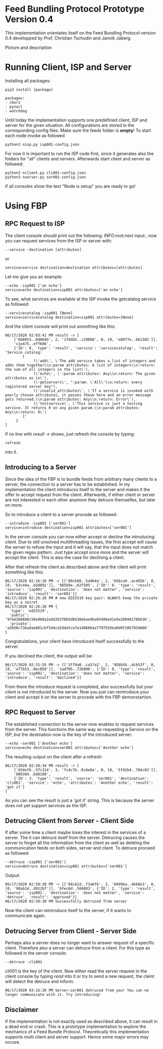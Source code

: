 # Feed Bundling Protocol Prototype Version 0.4
This implementation orientates itself on the Feed Bundling Protocol version 0.4 developped by Prof. Christian Tschudin and Jannik Jaberg. 

Picture and description


# Running Client, ISP and Server

Installing all packages:

    pip3 install [package]

    packages: 
    - cbor2
    - pynacl
    - watchdog

Until today the implementation supports one predefined client, ISP and server for the given situation. All configurations are stored in the corresponding config files. 
Make sure the feeds folder is **empty**! To start each node invoke as followed
    
    python3 nisp.py isp001-config.json
    
For now it is important to run the ISP code first, since it generates also the folders for "all" clients and servers. Afterwards start client and server as followed:

    python3 nclient.py cli001-config.json
    python3 nserver.py ser001-config.json
    
If all consoles show the text "Node is setup" you are ready to go!

# Using FBP
## RPC Request to ISP
The client console should print out the following: INFO:root:next input:, now you can request services from the ISP or server with:

    --service -destination [attributes]
or
    
    service=service destination=destination attributes=[attributes]

Let me give you an example: 

    --echo -isp001 ['an echo']
    service=echo destination=isp001 attributes=['an echo']

To see, what services are available at the ISP invoke the getcatalog service as followed:

    --servicecatalog -isp001 [None]
    service=servicecatalog destination=isp001 attributes=[None]

And the client console will print out something like this:

    06/17/2020 02:03:41 PM result -> [
        ['668053..0d064b', 2, '1f4dd2..c29008', 0, [0, 'e8977e..661385']],
        'c1e475..eff606',
        {'ID': 0, 'type': 'result', 'service': 'servicecatalog', 'result': 'Service catalog: 
            [
                 (\'add\', \'The add service takes a list of integers and adds them together\\n:param attributes: A list of integers\\n:return: the sum of all integers in the list\'),
                 (\'echo\', \':param attributes: Any\\n:return: The given attributes as is\'), 
                 (\'getservers\', ":param: \'All\'\\n:return: every registered server key"), 
                 (\'invalid_attributes\', \'If a service is invoked with poorly chosen attributes, it passes these here and an error message gets returned.\\n:param attributes: Any\\n:return: Error\'), 
                 (\'testservice\', \'This service is just a testing service. It returns 0 on any given param.\\n:param attributes: Any\\n:return: 0\')
            ]'
         }
    ]

If no line with *result ->* shows, just refresh the console by typing:
    
    refresh

into it.

## Introducing to a Server
Since the idea of the FBP is to bundle feeds from arbitrary many clients to a server, the connection to a server has to be established.
In my implementation the client *introduces* itself to the server and makes it the offer to accept request from the client.
Afterwards, if either client or server are not interested in each other anymore they detruce themselfes, but later on more.

So to introduce a client to a server procede as followed:

    --introduce -isp001 ['ser001']
    service=introduce destination=isp001 attributes=['ser001']

In the server console you can now either accept or decline the introducing client. Due to still unsolved multithreading issues,
the first accept will cause the server to refuse the input and it will say, that the input does not match the given regex pattern. 
Just type accept once more and the server will accept the client. This is also the case for declining a client.

After that refresh the client as described above and the client will print something like this:

    06/17/2020 02:26:20 PM -> [['89cb08..5a964a', 2, '656ca9..ac492b', 0, [0, 'b3c44a..bdd091']], '985b9e..62f505', {'ID': 0, 'type': 'result', 'source': 'isp001', 'destination': 'does not matter', 'service': 'introduce', 'result': 'ser001'}]
    06/17/2020 02:26:20 PM # new ED25519 key pair: ALWAYS keep the private key as a secret
    06/17/2020 02:26:20 PM {
      'type': 'ed25519',
      'public': '97e63b0888c58e068a2add263f0b5d8430ebae8ba03408e41e9a2889d170b636',
      'private': 'a3650c73badae881cbf5d4cd2dde5ce7e14060b4a7797593ba0d0f2857934006'
    }

Congratulations, your client have introduced itself successfully to the server.

If you declined the client, the output will be:

    06/17/2020 02:31:55 PM -> [['3ff9a0..ca57a2', 2, '958b56..dcb53f', 0, [0, 'a77b53..0ec858']], '1ad705..72b806', {'ID': 0, 'type': 'result', 'source': 'isp001', 'destination': 'does not matter', 'service': 'introduce', 'result': 'declined'}]

From there the introduce request is completed, also successfully but your client is not introduced to the server. 
Now you just can reintroduce your client and accept it on the server to procede with the FBP demonstartion.

## RPC Request to Server

The established connection to the server now enables to request services from the server. This functions the same way as requesting a Service on
 the ISP, but the destination now is the key of the introduced server:
 
    --echo -ser001 ['Another echo']
    service=echo destination=ser001 attributes=['Another echo']
    
The resulting output on the client after a refresh:

    06/17/2020 02:39:34 PM result -> [
        ['d34efb..5fc314', 3, '7c4c7b..0c6e8a', 0, [0, '5f42b4..704c03']],
        '089304..bd0100', 
        {'ID': 3, 'type': 'result', 'source': 'ser001', 'destination': 'cli001', 'service': 'echo', 'attributes': 'Another echo', 'result': 'got it'}
    ]
    
As you can see the result is just a 'got it' string. This is because the server does not yet support services as the ISP. 

## Detrucing Client from Server - Client Side
If after some time a client maybe loses the interest in the services of a server. The it can detruce itself from the server.
 Detrucing causes the server to forget all the information from the client as well as deleting the communication feeds on both sides, server and client. 
 To detruce proceed as followed:
    
    --detruce -isp001 ['ser001']
    service=detruce destination=isp001 attributes=['ser001']

Output:

    06/17/2020 02:50:30 PM -> [['84c62d..f3a6f6', 3, '6999ba..4b68e3', 0, [0, '98ab14..d912bf']], 'bfec6d..504803', {'ID': 2, 'type': 'result', 'source': 'isp001', 'destination': 'does not matter', 'service': 'detruce', 'result': 'approved'}]
    06/17/2020 02:50:30 PM Successfully detruced from server  
    
Now the client can reintroduce itself to the server, if it wants to communicate again.

## Detrucing Server from Client - Server Side
Perhaps also a server does no longer want to answer request of a specific client. Therefore also a server can detruce from a client. 
For this type as followed in the server console:

    --detruce -cli001
    
cli001 is the key of the client. 
Now either read the server request in the client console by typing *read* into it or try to send a new request, the cleint will
 detect the detruce and inform:
 
    06/17/2020 03:16:26 PM Server:ser001 detruced from you! You can no longer communicate with it. Try introducing!

## Disclaimer
If the implementation is not exactly used as described above, it can result in a dead end or crash. This is a prototype
implementation to explore the mechanics of a Feed Bundle Protocol. Theoretically this implementation supports multi client and
server support. Hence some major errors may occure.